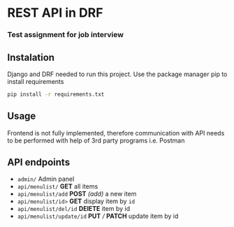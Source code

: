 # REST API in DRF
### Test assignment for job interview

## Instalation
Django and DRF needed to run this project. Use the package manager pip to install requirements
```bash
pip install -r requirements.txt
```
## Usage
Frontend is not fully implemented, therefore communication with API needs to be performed with help of 3rd party programs i.e. Postman

## API endpoints 

- `admin/`  Admin panel
- `api/menulist/` **GET** all items
- `api/menulist/add` **POST** *(add)* a new item
- `api/menulist/id>` **GET** display item by `id`
- `api/menulist/del/id` **DElETE** item by id
- `api/menulist/update/id` **PUT** */* **PATCH** update item by id
